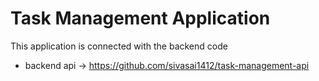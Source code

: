 # Task Management Application

This application is connected with the backend code

- backend api -> https://github.com/sivasai1412/task-management-api
